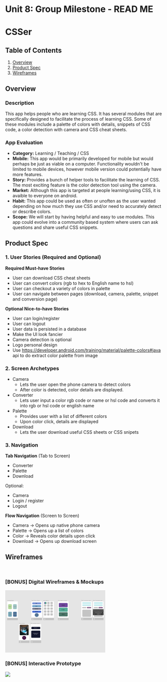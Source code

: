 Unit 8: Group Milestone - READ ME
===

# CSSer

## Table of Contents
1. [Overview](#Overview)
1. [Product Spec](#Product-Spec)
1. [Wireframes](#Wireframes)

## Overview
### Description
This app helps people who are learning CSS. It has several modules that are specifically designed to facilitate the process of learning CSS. Some of these modules include a palette of colors with details, snippets of CSS code, a color detection with camera and CSS cheat sheets.

### App Evaluation
- **Category:** Learning / Teaching / CSS
- **Mobile:** This app would be primarily developed for mobile but would perhaps be just as viable on a computer. Functionality wouldn't be limited to mobile devices, however mobile version could potentially have more features.
- **Story:** Provides a bunch of helper tools to facilitate the learning of CSS. The most exciting feature is the color detection tool using the camera.
- **Market:** Although this app is targeted at people learning/using CSS, it is avaible to everyone on android.
- **Habit:** This app could be used as often or unoften as the user wanted depending on how much they use CSS and/or need to accurately detect or describe colors.
- **Scope:** We will start by having helpful and easy to use modules. This app could evolve into a community based system where users can ask questions and share useful CSS snippets.

## Product Spec
### 1. User Stories (Required and Optional)

**Required Must-have Stories**

* User can download CSS cheat sheets
* User can convert colors (rgb to hex to English name to hsl)
* User can checkout a variety of colors in palette
*	User can navigate between pages (download, camera, palette, snippet and conversion page)

**Optional Nice-to-have Stories**

*	User can login/register
*	User can logout
*	User data is persisted in a database
*	Make the UI look fancier
*	Camera detection is optional
*	Logo personal design
*	Use https://developer.android.com/training/material/palette-colors#java api to do extract color palette from image


### 2. Screen Archetypes

* Camera
   * Lets the user open the phone camera to detect colors
   * After color is detected, color details are displayed.
* Converter
   * Lets user input a color rgb code or name or hsl code and converts it into rgb or hsl code or english name
* Palette
   * Provides user with a list of different colors
   * Upon color click, details are displayed
* Download
   * Lets the user download useful CSS sheets or CSS snipets

### 3. Navigation

**Tab Navigation** (Tab to Screen)

* Converter
* Palette
* Download

Optional:
* Camera
* Login / register
* Logout

**Flow Navigation** (Screen to Screen)
* Camera -> Opens up native phone camera
* Palette -> Opens up a list of colors
* Color -> Reveals color details upon click 
* Download -> Opens up download screen

## Wireframes
<img src="" width=800><br>

### [BONUS] Digital Wireframes & Mockups
<img src="https://github.com/CodepathF21Trio/CSSer/blob/main/CSSer_digital_wireframes.png" height=200>

### [BONUS] Interactive Prototype
<img src="https://github.com/CodepathF21Trio/CSSer/blob/main/CSSer_Design.gif" width=200>
